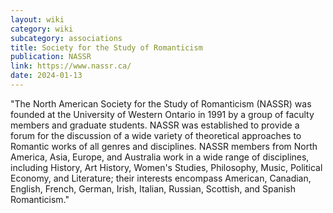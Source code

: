 ```yaml
---
layout: wiki
category: wiki
subcategory: associations
title: Society for the Study of Romanticism
publication: NASSR
link: https://www.nassr.ca/
date: 2024-01-13
---
```


"The North American Society for the Study of Romanticism (NASSR) was founded at the University of Western Ontario in 1991 by a group of faculty members and graduate students. NASSR was established to provide a forum for the discussion of a wide variety of theoretical approaches to Romantic works of all genres and disciplines.  NASSR members from North America, Asia, Europe, and Australia work in a wide range of disciplines, including History, Art History, Women's Studies, Philosophy, Music, Political Economy, and Literature; their interests encompass American, Canadian, English, French, German, Irish, Italian, Russian, Scottish, and Spanish Romanticism."
